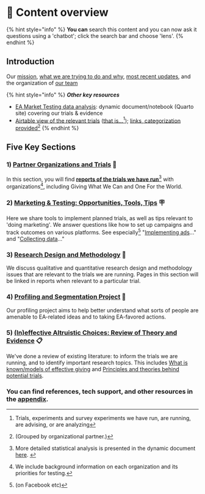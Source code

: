# 📕 Content overview

{% hint style="info" %}
**You can** search this content and you can now ask it questions using a 'chatbot'; click the search bar and choose 'lens'.
{% endhint %}

## **Introduction**

Our [mission](./), [what we are trying to do and why](partners-contexts-trials/charities-fundraisers-and-impact-information/overview-ea-forum-post.md), [most recent updates](broken-reference/), and the organization of [our team](our-team-and-resources.md)

{% hint style="info" %}
_**Other key resources**_

* [EA Market Testing data analysis](https://daaronr.github.io/eamt\_data\_analysis/): dynamic document/notebook (Quarto site) covering our trials & evidence&#x20;
* [Airtable view of the relevant trials](https://airtable.com/shrFmaIfWHSAoBNNB) ([that is...](#user-content-fn-1)[^1]); [links, categorization provided](#user-content-fn-2)[^2]
{% endhint %}

## Five Key Sections

### 1) [Partner Organizations and Trials](contexts-partner-organizations-trials/section-introduction.md) 🤝

In this section, you will find [**reports of the trials we have run**](#user-content-fn-3)[^3] with organizations[^4], including Giving What We Can and One For the World.

### 2) [Marketing & Testing: Opportunities, Tools, Tips](marketing-and-testing-opportunities-tools-tips/trial-reporting-template.md) 🪧

Here we share tools to implement planned trials, as well as tips relevant to 'doing marketing'. We answer questions like how to set up campaigns and track outcomes on various platforms. See especially[^5] "[Implementing ads](marketing-and-testing-opportunities-tools-tips/implementation-and-collecting-data-issues/)..." and "[Collecting data](marketing-and-testing-opportunities-tools-tips/collecting-data-trial-outcomes/)..."

### 3) [Research Design and Methodology](methodological-discussion/section-introduction-wip.md) 🎨

We discuss qualitative and quantitative research design and methodology issues that are relevant to the trials we are running. Pages in this section will be linked in reports when relevant to a particular trial.

### 4) [Profiling and Segmentation Project](profiling-and-segmentation/section-introduction.md) 🧮

Our profiling project aims to help better understand what sorts of people are amenable to EA-related ideas and to taking EA-favored actions.

### **5)** [**(In)effective Altruistic Choices: Review of Theory and Evidence**](background/section-introduction.md)  📋

We've done a  review of existing literature: to inform the trials we are running, and to identify important research topics. This includes [What is known/models of effective giving](background/models-theories-psychological-norms.md) and [Principles and theories behind potential trials](background/tools-and-trials-overview/tools-interventions-principles.md).

### You can find references, tech support, and other resources in the [appendix](appendix/how-this-gitbook-works/).

[^1]: Trials, experiments and survey experiments we have run, are running, are advising, or are analyzing

[^2]: (Grouped by organizational partner.)



[^3]: More detailed statistical analysis is presented in the dynamic document [here](https://daaronr.github.io/eamt\_data\_analysis/).&#x20;

[^4]: We include background information on each organization and its priorities for testing.

[^5]: &#x20;(on Facebook etc)
